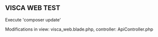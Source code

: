 
## VISCA WEB TEST
Execute 'composer update' 

Modifications in view: visca_web.blade.php, controller: ApiController.php
